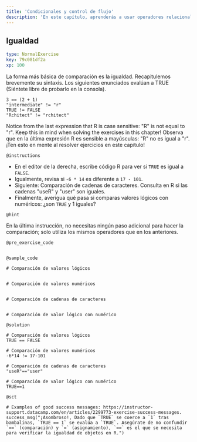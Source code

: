 ```yaml
---
title: 'Condicionales y control de flujo'
description: 'En este capítulo, aprenderás a usar operadores relacionales para comparar objetos en R, y operadores lógicos como "y" y "o" para combinar valores TRUE y FALSE. Además, usarás este conocimiento para construir enunciados condicionales.'
---
```


## Igualdad

```yaml
type: NormalExercise
key: 79c081df2a
xp: 100
```

<!-- Guidelines for contexts: https://instructor-support.datacamp.com/en/articles/2375526-course-coding-exercises. -->
La forma más básica de comparación es la igualdad. Recapitulemos brevemente su sintaxis. Los siguientes enunciados evalúan a TRUE (Siéntete libre de probarlo en la consola).

```
3 == (2 + 1)
"intermediate" != "r"
TRUE != FALSE
"Rchitect" != "rchitect"
```

Notice from the last expression that R is case sensitive: "R" is not equal to "r". Keep this in mind when solving the exercises in this chapter!
Observa que en la última expresión R es sensible a mayúsculas: "R" no es igual a "r". ¡Ten esto en mente al resolver ejercicios en este capítulo!

`@instructions`
<!-- Guidelines for instructions https://instructor-support.datacamp.com/en/articles/2375526-course-coding-exercises. -->
- En el editor de la derecha, escribe código R para ver si `TRUE` es igual a `FALSE`.
- Igualmente, revisa si `-6 * 14` es diferente a `17 - 101`.
- Siguiente: Comparación de cadenas de caracteres. Consulta en R si las cadenas "useR" y "user" son iguales.
- Finalmente, averigua qué pasa si comparas valores lógicos con numéricos: ¿son `TRUE` y 1 iguales?

`@hint`
<!-- Examples of good hints: https://instructor-support.datacamp.com/en/articles/2379164-hints-best-practices. -->
En la última instrucción, no necesitas ningún paso adicional para hacer la comparación; solo utiliza los mismos operadores que en los anteriores.

`@pre_exercise_code`
```{r}

```

`@sample_code`
```{r}
# Comparación de valores lógicos


# Comparación de valores numéricos


# Comparación de cadenas de caracteres


# Comparación de valor lógico con numérico

```

`@solution`
```{r}
# Comparación de valores lógicos
TRUE == FALSE

# Comparación de valores numéricos
-6*14 != 17-101

# Comparación de cadenas de caracteres
"useR"=="user"

# Comparación de valor lógico con numérico
TRUE==1
```

`@sct`
```{r}
# Examples of good success messages: https://instructor-support.datacamp.com/en/articles/2299773-exercise-success-messages.
success_msg("¡Asombroso!, Dado que `TRUE` se coerce a `1` tras bambalinas, `TRUE == 1` se evalúa a `TRUE`. Asegúrate de no confundir `==` (comparación) y `=` (asignamiento), `==` es el que se necesita para verificar la igualdad de objetos en R.")
```
